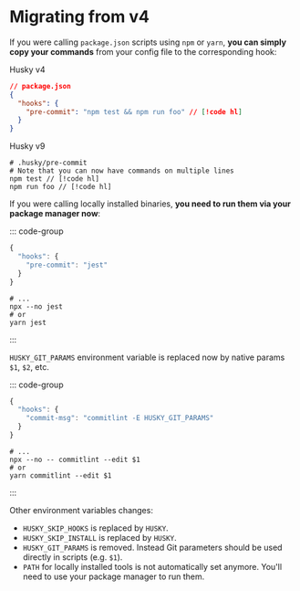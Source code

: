 # Migrating from v4

If you were calling `package.json` scripts using `npm` or `yarn`, **you can simply copy your commands** from your config file to the corresponding hook:

Husky v4

```json
// package.json
{
  "hooks": {
    "pre-commit": "npm test && npm run foo" // [!code hl]
  }
}
```

Husky v9

```shell
# .husky/pre-commit
# Note that you can now have commands on multiple lines
npm test // [!code hl]
npm run foo // [!code hl]
```

If you were calling locally installed binaries, **you need to run them via your package manager now**:

::: code-group

```js [.huskyrc.json (v4)]
{
  "hooks": {
    "pre-commit": "jest"
  }
}
```

```shell [.husky/commit-msg (v8)]
# ...
npx --no jest
# or
yarn jest
```

:::

`HUSKY_GIT_PARAMS` environment variable is replaced now by native params `$1`, `$2`, etc.

::: code-group

```js [.huskyrc.json (v4)]
{
  "hooks": {
    "commit-msg": "commitlint -E HUSKY_GIT_PARAMS"
  }
}
```

```shell [.husky/commit-msg (v8)]
# ...
npx --no -- commitlint --edit $1
# or
yarn commitlint --edit $1
```

:::

Other environment variables changes:

- `HUSKY_SKIP_HOOKS` is replaced by `HUSKY`.
- `HUSKY_SKIP_INSTALL` is replaced by `HUSKY`.
- `HUSKY_GIT_PARAMS` is removed. Instead Git parameters should be used directly in scripts (e.g. `$1`).
- `PATH` for locally installed tools is not automatically set anymore. You'll need to use your package manager to run them.
